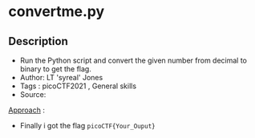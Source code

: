 # convertme.py

## Description
- Run the Python script and convert the given number from decimal to binary to get the flag.
- Author: LT 'syreal' Jones
- Tags  : picoCTF2021 , General skills
- Source:

<ins>Approach</ins> :

- Finally i got the flag `picoCTF{Your_Ouput}`
